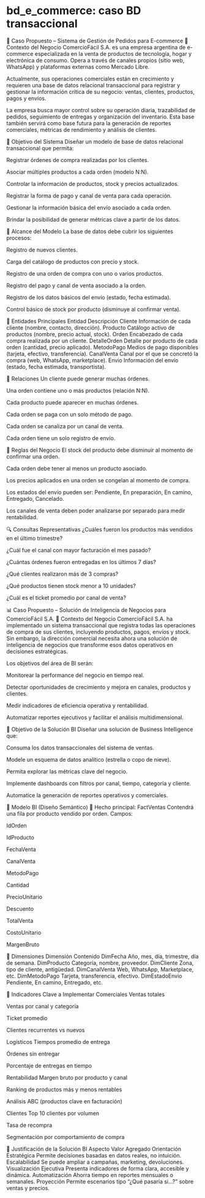 # bd_e_commerce: caso BD transaccional

🛒 Caso Propuesto – Sistema de Gestión de Pedidos para E-commerce
🧭 Contexto del Negocio
ComercioFácil S.A. es una empresa argentina de e-commerce especializada en la venta de productos de tecnología, hogar y electrónica de consumo. Opera a través de canales propios (sitio web, WhatsApp) y plataformas externas como Mercado Libre.

Actualmente, sus operaciones comerciales están en crecimiento y requieren una base de datos relacional transaccional para registrar y gestionar la información crítica de su negocio: ventas, clientes, productos, pagos y envíos.

La empresa busca mayor control sobre su operación diaria, trazabilidad de pedidos, seguimiento de entregas y organización del inventario. Esta base también servirá como base futura para la generación de reportes comerciales, métricas de rendimiento y análisis de clientes.

🎯 Objetivo del Sistema
Diseñar un modelo de base de datos relacional transaccional que permita:

Registrar órdenes de compra realizadas por los clientes.

Asociar múltiples productos a cada orden (modelo N:N).

Controlar la información de productos, stock y precios actualizados.

Registrar la forma de pago y canal de venta para cada operación.

Gestionar la información básica del envío asociado a cada orden.

Brindar la posibilidad de generar métricas clave a partir de los datos.

🧩 Alcance del Modelo
La base de datos debe cubrir los siguientes procesos:

Registro de nuevos clientes.

Carga del catálogo de productos con precio y stock.

Registro de una orden de compra con uno o varios productos.

Registro del pago y canal de venta asociado a la orden.

Registro de los datos básicos del envío (estado, fecha estimada).

Control básico de stock por producto (disminuye al confirmar venta).

🧱 Entidades Principales
Entidad	Descripción
Cliente	Información de cada cliente (nombre, contacto, dirección).
Producto	Catálogo activo de productos (nombre, precio actual, stock).
Orden	Encabezado de cada compra realizada por un cliente.
DetalleOrden	Detalle por producto de cada orden (cantidad, precio aplicado).
MetodoPago	Medios de pago disponibles (tarjeta, efectivo, transferencia).
CanalVenta	Canal por el que se concretó la compra (web, WhatsApp, marketplace).
Envio	Información del envío (estado, fecha estimada, transportista).

🔄 Relaciones
Un cliente puede generar muchas órdenes.

Una orden contiene uno o más productos (relación N:N).

Cada producto puede aparecer en muchas órdenes.

Cada orden se paga con un solo método de pago.

Cada orden se canaliza por un canal de venta.

Cada orden tiene un solo registro de envío.

📌 Reglas del Negocio
El stock del producto debe disminuir al momento de confirmar una orden.

Cada orden debe tener al menos un producto asociado.

Los precios aplicados en una orden se congelan al momento de compra.

Los estados del envío pueden ser: Pendiente, En preparación, En camino, Entregado, Cancelado.

Los canales de venta deben poder analizarse por separado para medir rentabilidad.

🔍 Consultas Representativas
¿Cuáles fueron los productos más vendidos en el último trimestre?

¿Cuál fue el canal con mayor facturación el mes pasado?

¿Cuántas órdenes fueron entregadas en los últimos 7 días?

¿Qué clientes realizaron más de 3 compras?

¿Qué productos tienen stock menor a 10 unidades?

¿Cuál es el ticket promedio por canal de venta?




📊 Caso Propuesto – Solución de Inteligencia de Negocios para ComercioFácil S.A.
🧭 Contexto del Negocio
ComercioFácil S.A. ha implementado un sistema transaccional que registra todas las operaciones de compra de sus clientes, incluyendo productos, pagos, envíos y stock. Sin embargo, la dirección comercial necesita ahora una solución de inteligencia de negocios que transforme esos datos operativos en decisiones estratégicas.

Los objetivos del área de BI serán:

Monitorear la performance del negocio en tiempo real.

Detectar oportunidades de crecimiento y mejora en canales, productos y clientes.

Medir indicadores de eficiencia operativa y rentabilidad.

Automatizar reportes ejecutivos y facilitar el análisis multidimensional.

🎯 Objetivo de la Solución BI
Diseñar una solución de Business Intelligence que:

Consuma los datos transaccionales del sistema de ventas.

Modele un esquema de datos analítico (estrella o copo de nieve).

Permita explorar las métricas clave del negocio.

Implemente dashboards con filtros por canal, tiempo, categoría y cliente.

Automatice la generación de reportes operativos y comerciales.

📐 Modelo BI (Diseño Semántico)
🔷 Hecho principal: FactVentas
Contendrá una fila por producto vendido por orden. Campos:

IdOrden

IdProducto

FechaVenta

CanalVenta

MetodoPago

Cantidad

PrecioUnitario

Descuento

TotalVenta

CostoUnitario

MargenBruto

🔶 Dimensiones
Dimensión	Contenido
DimFecha	Año, mes, día, trimestre, día de semana.
DimProducto	Categoría, nombre, proveedor.
DimCliente	Zona, tipo de cliente, antigüedad.
DimCanalVenta	Web, WhatsApp, Marketplace, etc.
DimMetodoPago	Tarjeta, transferencia, efectivo.
DimEstadoEnvio	Pendiente, En camino, Entregado, etc.

📌 Indicadores Clave a Implementar
Comerciales
Ventas totales

Ventas por canal y categoría

Ticket promedio

Clientes recurrentes vs nuevos

Logísticos
Tiempos promedio de entrega

Órdenes sin entregar

Porcentaje de entregas en tiempo

Rentabilidad
Margen bruto por producto y canal

Ranking de productos más y menos rentables

Análisis ABC (productos clave en facturación)

Clientes
Top 10 clientes por volumen

Tasa de recompra

Segmentación por comportamiento de compra

🧠 Justificación de la Solución BI
Aspecto	Valor Agregado
Orientación Estratégica	Permite decisiones basadas en datos reales, no intuición.
Escalabilidad	Se puede ampliar a campañas, marketing, devoluciones.
Visualización Ejecutiva	Presenta indicadores de forma clara, accesible y dinámica.
Automatización	Ahorra tiempo en reportes mensuales o semanales.
Proyección	Permite escenarios tipo “¿Qué pasaría si...?” sobre ventas y precios.


